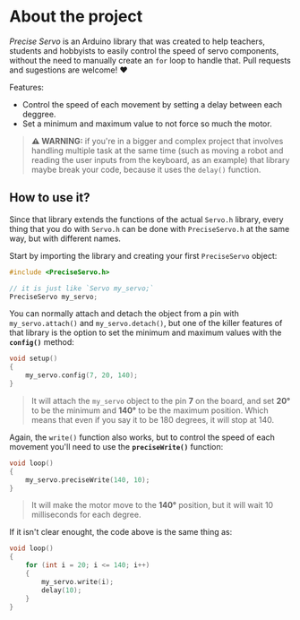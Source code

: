 # About the project
*Precise Servo* is an Arduino library that was created to help teachers, students
and hobbyists to easily control the speed of servo components, without the need
to manually create an `for` loop to handle that. Pull requests and sugestions
are welcome! ❤️

Features:
+ Control the speed of each movement by setting a delay between each deggree.
+ Set a minimum and maximum value to not force so much the motor.

> **&#9888; WARNING:** if you're in a bigger and complex project that involves handling
multiple task at the same time (such as moving a robot and reading the user inputs
from the keyboard, as an example) that library maybe break your code, because it
uses the `delay()` function.


## How to use it?
Since that library extends the functions of the actual `Servo.h` library, every
thing that you do with `Servo.h` can be done with `PreciseServo.h` at the same
way, but with different names.

Start by importing the library and creating your first `PreciseServo` object:
```cpp
#include <PreciseServo.h>

// it is just like `Servo my_servo;`
PreciseServo my_servo;
```

You can normally attach and detach the object from a pin with `my_servo.attach()`
and `my_servo.detach()`, but one of the killer features of that library is the
option to set the minimum and maximum values with the **`config()`** method:
```cpp
void setup()
{
    my_servo.config(7, 20, 140);
}
```
> It will attach the `my_servo` object to the pin **7** on the board, and set
**20°** to be the minimum and **140°** to be the maximum position. Which means
that even if you say it to be 180 degrees, it will stop at 140.

Again, the `write()` function also works, but to control the speed of each
movement you'll need to use the **`preciseWrite()`** function:
```cpp
void loop()
{
    my_servo.preciseWrite(140, 10);
}
```
> It will make the motor move to the **140°** position, but it will wait 10
milliseconds for each degree.

If it isn't clear enought, the code above is the same thing as:
```cpp
void loop()
{
    for (int i = 20; i <= 140; i++)
    {
        my_servo.write(i);
        delay(10);
    }
}
```
